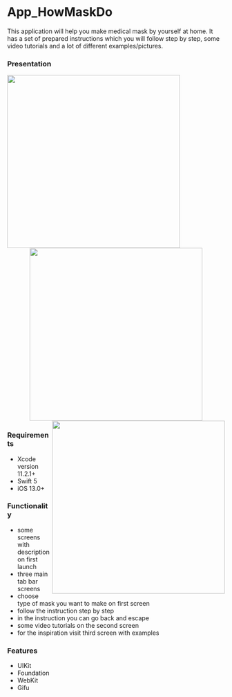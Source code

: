 # App_HowMaskDo
This application will help you make medical mask by yourself at home. It has a set of prepared instructions which you will follow step by step, some video tutorials and a lot of different examples/pictures.


### Presentation
<p align="center">
    <img src="/samples_gif/howMask_gif1.gif" height="400" align="left">
    <img height="400" src="/samples_gif/howMask_gif2.gif">
    <img src="/samples_gif/howMask_gif3.gif" height="400" align="right">
</p> 



### Requirements
- Xcode version 11.2.1+
- Swift 5
- iOS 13.0+

### Functionality
- some screens with description on first launch
- three main tab bar screens
- choose type of mask you want to make on first screen
- follow the instruction step by step
- in the instruction you can go back and escape
- some video tutorials on the second screen
- for the inspiration visit third screen with examples

### Features
- UIKit
- Foundation
- WebKit
- Gifu
